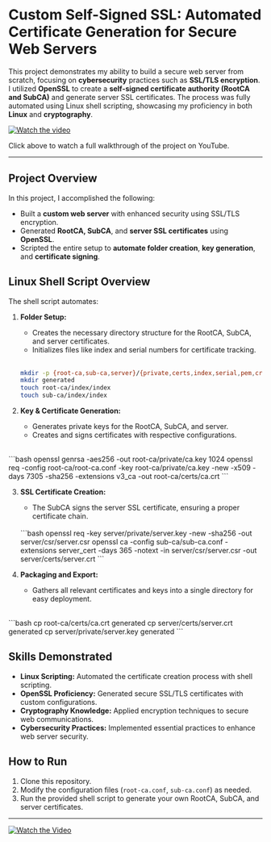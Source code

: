 # Custom Self-Signed SSL: Automated Certificate Generation for Secure Web Servers

This project demonstrates my ability to build a secure web server from scratch, focusing on **cybersecurity** practices such as **SSL/TLS encryption**. I utilized **OpenSSL** to create a **self-signed certificate authority (RootCA and SubCA)** and generate server SSL certificates. The process was fully automated using Linux shell scripting, showcasing my proficiency in both **Linux** and **cryptography**.

[![Watch the video](https://img.youtube.com/vi/2AdqcC8hQNI/0.jpg)](https://www.youtube.com/watch?v=2AdqcC8hQNI)

Click above to watch a full walkthrough of the project on YouTube.

---

## Project Overview

In this project, I accomplished the following:

- Built a **custom web server** with enhanced security using SSL/TLS encryption.
- Generated **RootCA, SubCA**, and **server SSL certificates** using **OpenSSL**.
- Scripted the entire setup to **automate folder creation**, **key generation**, and **certificate signing**.

## Linux Shell Script Overview

The shell script automates:

1. **Folder Setup:**
    - Creates the necessary directory structure for the RootCA, SubCA, and server certificates.
    - Initializes files like index and serial numbers for certificate tracking.
   <br>

    ```bash
    mkdir -p {root-ca,sub-ca,server}/{private,certs,index,serial,pem,crl,csr}
    mkdir generated
    touch root-ca/index/index
    touch sub-ca/index/index
    ```

2. **Key & Certificate Generation:**
    - Generates private keys for the RootCA, SubCA, and server.
    - Creates and signs certificates with respective configurations.
<br>
    ```bash
    openssl genrsa -aes256 -out root-ca/private/ca.key 1024
    openssl req -config root-ca/root-ca.conf -key root-ca/private/ca.key -new -x509 -days 7305 -sha256 -extensions v3_ca -out root-ca/certs/ca.crt
    ```

3. **SSL Certificate Creation:**
    - The SubCA signs the server SSL certificate, ensuring a proper certificate chain.
    <br>
    ```bash
    openssl req -key server/private/server.key -new -sha256 -out server/csr/server.csr
    openssl ca -config sub-ca/sub-ca.conf -extensions server_cert -days 365 -notext -in server/csr/server.csr -out server/certs/server.crt
    ```

4. **Packaging and Export:**
    - Gathers all relevant certificates and keys into a single directory for easy deployment.
<br>
    ```bash
    cp root-ca/certs/ca.crt generated
    cp server/certs/server.crt generated
    cp server/private/server.key generated
    ```

## Skills Demonstrated

- **Linux Scripting:** Automated the certificate creation process with shell scripting.
- **OpenSSL Proficiency:** Generated secure SSL/TLS certificates with custom configurations.
- **Cryptography Knowledge:** Applied encryption techniques to secure web communications.
- **Cybersecurity Practices:** Implemented essential practices to enhance web server security.

## How to Run

1. Clone this repository.
2. Modify the configuration files (`root-ca.conf`, `sub-ca.conf`) as needed.
3. Run the provided shell script to generate your own RootCA, SubCA, and server certificates.

---

[![Watch the Video](https://img.shields.io/badge/Watch-Video-red?style=for-the-badge)](https://www.youtube.com/watch?v=2AdqcC8hQNI)
